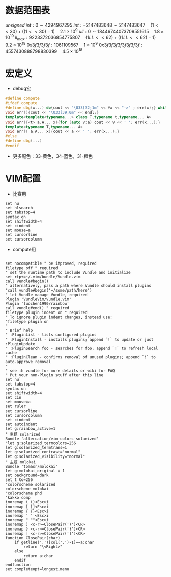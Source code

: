 # 数据范围表
$unsigned\ int:0\sim4294967295$
$int:-2147483648\sim2147483647\quad(1<<30)+((1<<30)-1)\quad2.1\times10^{9}$
$ull:0\sim18446744073709551615\quad1.8\times 10^{19}$
$ll_{max}:9223372036854775807\quad(1LL<<62)+((1LL<<62)-1)\quad 9.2\times10^{18}$
$0x3f3f3f3f:1061109567\quad 1\times10^9$
$0x3f3f3f3f3f3f3f3f:4557430888798830399\quad 4.5\times10^{18}$
# 宏定义
* debug宏
```c++
#define compute
#ifdef compute
#define dbg(x...) do{cout << "\033[32;1m" << #x << "->" ; err(x);} while(0)
void err(){cout << "\033[39;0m" << endl;}
template<template<typename...> class T,typename t,typename... A>
void err(T<t> a,A... x){for (auto v:a) cout << v << ' '; err(x...);}
template<typename T,typename... A>
void err(T a,A... x){cout << a << ' '; err(x...);}
#else
#define dbg(...)
#endif
```
* 更多配色：33-黄色，34-蓝色，31-橙色

# VIM配置
* 比赛用

```vim
set nu
set hlsearch
set tabstop=4
syntax on
set shiftwidth=4
set cindent
set mouse=a
set cursorline
set cursorcolumn
```
* compute用

```vim

set nocompatible " be iMproved, required
filetype off " required
" set the runtime path to include Vundle and initialize
set rtp+=~/.vim/bundle/Vundle.vim
call vundle#begin()
" alternatively, pass a path where Vundle should install plugins
"call vundle#begin('~/some/path/here')
" let Vundle manage Vundle, required
Plugin 'VundleVim/Vundle.vim'
Plugin 'luochen1990/rainbow'
call vundle#end() " required
filetype plugin indent on " required
" To ignore plugin indent changes, instead use:
"filetype plugin on
"
" Brief help
" :PluginList - lists configured plugins
" :PluginInstall - installs plugins; append `!` to update or just :PluginUpdate
" :PluginSearch foo - searches for foo; append `!` to refresh local cache
" :PluginClean - confirms removal of unused plugins; append `!` to auto-approve removal
"
" see :h vundle for more details or wiki for FAQ
" Put your non-Plugin stuff after this line
set nu
set tabstop=4
syntax on
set shiftwidth=4
set cin
set mouse=a
set ruler
set cursorline
set cursorcolumn
set cindent
set autoindent
let g:rainbow_active=1
" 主题 solarized
Bundle 'altercation/vim-colors-solarized'
"let g:solarized_termcolors=256
let g:solarized_termtrans=1
let g:solarized_contrast="normal"
let g:solarized_visibility="normal"
" 主题 molokai
Bundle 'tomasr/molokai'
let g:molokai_original = 1
set background=dark
set t_Co=256
"colorscheme solarized
colorscheme molokai
"colorscheme phd
"kakko comp
inoremap ( ()<Esc>i
inoremap [ []<Esc>i
inoremap { {}<Esc>i
inoremap ' ''<Esc>i
inoremap " ""<Esc>i
inoremap ) <c-r>=ClosePair(')')<CR>
inoremap } <c-r>=ClosePair('}')<CR>
inoremap ] <c-r>=ClosePair(']')<CR>
function ClosePair(char)
	if getline('.')[col('.')-1]==a:char
		return "\<Right>"
	else
		return a:char
	endif
endfunction
set completeopt=longest,menu
```
